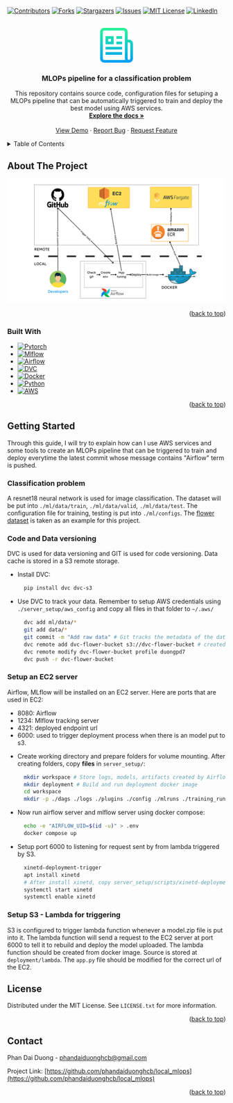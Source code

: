 <!-- Improved compatibility of back to top link: See: https://github.com/othneildrew/Best-README-Template/pull/73 -->
<a name="readme-top"></a>
<!--
*** Thanks for checking out the Best-README-Template. If you have a suggestion
*** that would make this better, please fork the repo and create a pull request
*** or simply open an issue with the tag "enhancement".
*** Don't forget to give the project a star!
*** Thanks again! Now go create something AMAZING! :D
-->



<!-- PROJECT SHIELDS -->
<!--
*** I'm using markdown "reference style" links for readability.
*** Reference links are enclosed in brackets [ ] instead of parentheses ( ).
*** See the bottom of this document for the declaration of the reference variables
*** for contributors-url, forks-url, etc. This is an optional, concise syntax you may use.
*** https://www.markdownguide.org/basic-syntax/#reference-style-links
-->
[![Contributors][contributors-shield]][contributors-url]
[![Forks][forks-shield]][forks-url]
[![Stargazers][stars-shield]][stars-url]
[![Issues][issues-shield]][issues-url]
[![MIT License][license-shield]][license-url]
[![LinkedIn][linkedin-shield]][linkedin-url]



<!-- PROJECT LOGO -->
<br />
<div align="center">
  <a href="https://github.com/phandaiduonghcb/local_mlops">
    <img src="images/logo.png" alt="Logo" width="80" height="80">
  </a>

<h3 align="center">MLOPs pipeline for a classification problem</h3>

  <p align="center">
    This repository contains source code, configuration files for setuping a MLOPs pipeline that can be automatically triggered to train and deploy the best model using AWS services.
    <br />
    <a href="https://github.com/phandaiduonghcb/local_mlops"><strong>Explore the docs »</strong></a>
    <br />
    <br />
    <a href="https://github.com/phandaiduonghcb/local_mlops">View Demo</a>
    ·
    <a href="https://github.com/phandaiduonghcb/local_mlops/issues">Report Bug</a>
    ·
    <a href="https://github.com/phandaiduonghcb/local_mlops/issues">Request Feature</a>
  </p>
</div>



<!-- TABLE OF CONTENTS -->
<details>
  <summary>Table of Contents</summary>
  <ol>
    <li>
      <a href="#about-the-project">About The Project</a>
      <ul>
        <li><a href="#built-with">Built With</a></li>
      </ul>
    </li>
    <li>
      <a href="#getting-started">Getting Started</a>
      <ul>
        <li><a href="#prerequisites">Prerequisites</a></li>
        <li><a href="#installation">Installation</a></li>
      </ul>
    </li>
    <li><a href="#usage">Usage</a></li>
    <li><a href="#roadmap">Roadmap</a></li>
    <li><a href="#contributing">Contributing</a></li>
    <li><a href="#license">License</a></li>
    <li><a href="#contact">Contact</a></li>
    <li><a href="#acknowledgments">Acknowledgments</a></li>
  </ol>
</details>



<!-- ABOUT THE PROJECT -->
## About The Project

[![Product Name Screen Shot][product-screenshot]](https://example.com)

<p align="right">(<a href="#readme-top">back to top</a>)</p>



### Built With

* [![Pytorch][Pytorch]][Pytorch-url]
* [![Mlflow][Mlflow]][Mlflow-url]
* [![Airflow][Airflow]][Airflow-url]
* [![DVC][DVC]][DVC-url]
* [![Docker][Docker]][Docker-url]
* [![Python][Python]][Python-url]
* [![AWS][AWS]][AWS-url]

<p align="right">(<a href="#readme-top">back to top</a>)</p>



<!-- GETTING STARTED -->
## Getting Started

Through this guide, I will try to explain how can I use AWS services and some tools to create an MLOPs pipeline that can be triggered to train and deploy everytime the latest commit whose message contains "Airflow" term is pushed.
### Classification problem
A resnet18 neural network is used for image classification. The dataset will be put into `./ml/data/train`, `./ml/data/valid`, `./ml/data/test`.
The configuration file for training, testing is put into `./ml/configs`.
The [flower dataset](https://public.roboflow.com/classification/flowers_classification/2) is taken as an example for this project.

### Code and Data versioning

DVC is used for data versioning and GIT is used for code versioning. Data cache is stored in a S3 remote storage.

* Install DVC:
  ```sh
    pip install dvc dvc-s3
  ```


* Use DVC to track your data. Remember to setup AWS credentials using `./server_setup/aws_config` and copy all files in that folder to `~/.aws/`
  ```sh
    dvc add ml/data/*
    git add data/*
    git commit -m "Add raw data" # Git tracks the metadata of the dataset
    dvc remote add dvc-flower-bucket s3://dvc-flower-bucket # created s3 bucket for storing data cache
    dvc remote modify dvc-flower-bucket profile duongpd7
    dvc push -r dvc-flower-bucket
  ```

### Setup an EC2 server
Airflow, MLflow will be installed on an EC2 server.
Here are ports that are used in EC2:
- 8080: Airflow
- 1234: Mlflow tracking server
- 4321: deployed endpoint url
- 6000: used to trigger deployment process when there is an model put to s3.
* Create working directory and prepare folders for volume mounting. After creating folders, copy **files** in `server_setup/`:
  ```sh
    mkdir workspace # Store logs, models, artifacts created by Airflow and Mlflow
    mkdir deployment # Build and run deployment docker image
    cd workspace
    mkdir -p ./dags ./logs ./plugins ./config ./mlruns ./training_runs # Have to create manually to avoid permission issue.
  ```
* Now run airflow server and mlflow server using docker compose:
  ```sh
    echo -e "AIRFLOW_UID=$(id -u)" > .env
    docker compose up
  ```

* Setup port 6000 to listening for request sent by from lambda triggered by S3.
  ```sh
    xinetd-deployment-trigger
    apt install xinetd
    # After install xinetd, copy server_setup/scripts/xinetd-deployment-trigger to /etc/xinetd.d/ and modify the its "server" path to server_setup/scripts/trigger-deployment.sh placed on EC2.
    systemctl start xinetd
    systemctl enable xinetd

  ```
### Setup S3 - Lambda for triggering
S3 is configured to trigger lambda function whenever a model.zip file is put into it. The lambda function will send a request to the EC2 server at port 6000 to tell it to rebuild and deploy the model uploaded.
The lambda function should be created from docker image. Source is stored at `deployment/lambda`. The `app.py` file should be modified for the correct url of the EC2.

<!-- LICENSE -->
## License

Distributed under the MIT License. See `LICENSE.txt` for more information.

<p align="right">(<a href="#readme-top">back to top</a>)</p>



<!-- CONTACT -->
## Contact

Phan Dai Duong - phandaiduonghcb@gmail.com

Project Link: [https://github.com/phandaiduonghcb/local_mlops](https://github.com/phandaiduonghcb/local_mlops)

<p align="right">(<a href="#readme-top">back to top</a>)</p>



<!-- ACKNOWLEDGMENTS -->
<!-- ## Acknowledgments

* []()
* []()
* []() -->

<!-- <p align="right">(<a href="#readme-top">back to top</a>)</p> -->



<!-- MARKDOWN LINKS & IMAGES -->
<!-- https://www.markdownguide.org/basic-syntax/#reference-style-links -->
[contributors-shield]: https://img.shields.io/github/contributors/phandaiduonghcb/local_mlops.svg?style=for-the-badge
[contributors-url]: https://github.com/phandaiduonghcb/local_mlops/graphs/contributors
[forks-shield]: https://img.shields.io/github/forks/phandaiduonghcb/local_mlops.svg?style=for-the-badge
[forks-url]: https://github.com/phandaiduonghcb/local_mlops/network/members
[stars-shield]: https://img.shields.io/github/stars/phandaiduonghcb/local_mlops.svg?style=for-the-badge
[stars-url]: https://github.com/phandaiduonghcb/local_mlops/stargazers
[issues-shield]: https://img.shields.io/github/issues/phandaiduonghcb/local_mlops.svg?style=for-the-badge
[issues-url]: https://github.com/phandaiduonghcb/local_mlops/issues
[license-shield]: https://img.shields.io/github/license/phandaiduonghcb/local_mlops.svg?style=for-the-badge
[license-url]: https://github.com/phandaiduonghcb/local_mlops/blob/master/LICENSE.txt
[linkedin-shield]: https://img.shields.io/badge/-LinkedIn-black.svg?style=for-the-badge&logo=linkedin&colorB=555
[linkedin-url]: https://linkedin.com/in/phandaiduonghcb
[product-screenshot]: images/screenshot.png
[Pytorch]: https://img.shields.io/badge/Pytorch-000000?style=for-the-badge&logo=Pytorchdotjs&logoColor=white
[Pytorch-url]: https://pytorch.org/
[Mlflow]: https://img.shields.io/badge/Mlflow-20232A?style=for-the-badge&logo=Mlflow&logoColor=61DAFB
[Mlflow-url]: https://mlflow.org/
[Airflow]: https://img.shields.io/badge/Airflow-35495E?style=for-the-badge&logo=Airflowdotjs&logoColor=4FC08D
[Airflow-url]: https://airflow.apache.org/
[DVC]: https://img.shields.io/badge/DVC-DD0031?style=for-the-badge&logo=DVC&logoColor=white
[DVC-url]: https://dvc.org/
[Docker]: https://img.shields.io/badge/Docker-4A4A55?style=for-the-badge&logo=Docker&logoColor=FF3E00
[Docker-url]: https://www.docker.com/
[Python]: https://img.shields.io/badge/Python-FF2D20?style=for-the-badge&logo=Python&logoColor=white
[Python-url]: https://www.python.org/
[AWS]: https://img.shields.io/badge/AWS-563D7C?style=for-the-badge&logo=AWS&logoColor=white
[AWS-url]: https://aws.amazon.com/
